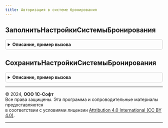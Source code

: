 ```yaml
---
title: Авторизация в системе бронирования
---
```



## ЗаполнитьНастройкиСистемыБронирования
<details style="margin: 1em 0; padding: 0.5em; border: 1px solid #ccc; border-radius: 6px;">

<summary style="font-weight: bold; cursor: pointer;">Описание, пример вызова</summary>

```bsl

// См. БронированиеКомандировокПереопределяемый.ЗаполнитьНастройкиСистемыБронирования.
Процедура ЗаполнитьНастройкиСистемыБронирования(Настройки, СистемаБронирования) Экспорт
```

Пример вызова
```bsl
АвторизацияВСистемеБронирования.ЗаполнитьНастройкиСистемыБронирования(Настройки, СистемаБронирования) 
```
</details>

## СохранитьНастройкиСистемыБронирования
<details style="margin: 1em 0; padding: 0.5em; border: 1px solid #ccc; border-radius: 6px;">

<summary style="font-weight: bold; cursor: pointer;">Описание, пример вызова</summary>

```bsl

// См. БронированиеКомандировокПереопределяемый.СохранитьНастройкиСистемыБронирования.
Процедура СохранитьНастройкиСистемыБронирования(Настройки, СистемаБронирования) Экспорт
```

Пример вызова
```bsl
АвторизацияВСистемеБронирования.СохранитьНастройкиСистемыБронирования(Настройки, СистемаБронирования) 
```
</details>

---

© 2024, **ООО 1С-Софт**  
Все права защищены. Эта программа и сопроводительные материалы предоставляются  
в соответствии с условиями лицензии [Attribution 4.0 International (CC BY 4.0)](https://creativecommons.org/licenses/by/4.0/legalcode).

---
